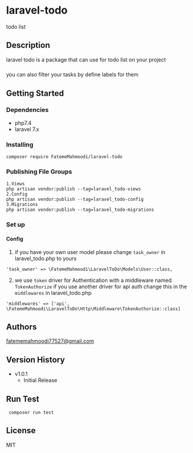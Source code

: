 # laravel-todo

todo list 

## Description

laravel todo is a package that can use for todo list on your project
#####
you can also filter your tasks by define labels for them 

 

## Getting Started

### Dependencies

- php7.4
- laravel 7.x

### Installing
```
composer require FatemeMahmoodi/laravel-todo
```

### Publishing File Groups
```
1.Views
php artisan vendor:publish --tag=laravel_todo-views
2.Config
php artisan vendor:publish --tag=laravel_todo-config
3.Migrations
php artisan vendor:publish --tag=laravel_todo-migrations
```

### Set up
#### Config
1. if you have your own user model please change `task_owner` in laravel_todo.php to yours
```
'task_owner' => \FatemeMahmoodi\LaravelToDo\Models\User::class,

```
2. we use `token` driver for Authentication with a middleware named `TokenAuthorize` if you use another driver for api auth  change this in  the  `middlewares`  in laravel_todo.php
``` 
'middlewares' => ['api', \FatemeMahmoodi\LaravelToDo\Http\Middleware\TokenAuthorize::class]

```

## Authors
 fatememahmoodi77527@gmail.com

## Version History
* v1.0.1
    * Initial Release

 ## Run Test
```
 composer run test
```

## License
MIT
